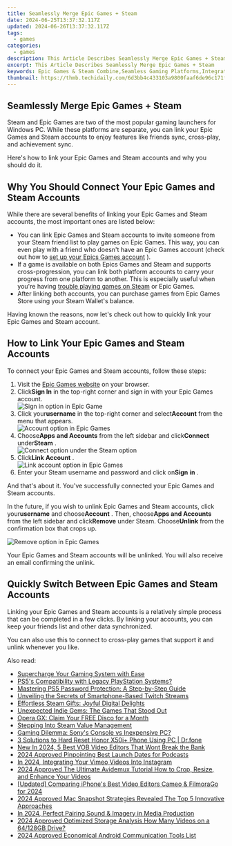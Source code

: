 ```yaml
---
title: Seamlessly Merge Epic Games + Steam
date: 2024-06-25T13:37:32.117Z
updated: 2024-06-26T13:37:32.117Z
tags:
  - games
categories:
  - games
description: This Article Describes Seamlessly Merge Epic Games + Steam
excerpt: This Article Describes Seamlessly Merge Epic Games + Steam
keywords: Epic Games & Steam Combine,Seamless Gaming Platforms,Integrated Game Store,Unified Digital Marketplace,Cross-Platform Entertainment,Exclusive Game Launches,Streamlined Multiplatform Play
thumbnail: https://thmb.techidaily.com/6d3bb4c433103a9800faaf6de96c171f6d26a01b47da5a3ba04abf6fa06e5e49.jpeg
---
```


## Seamlessly Merge Epic Games + Steam

 Steam and Epic Games are two of the most popular gaming launchers for Windows PC. While these platforms are separate, you can link your Epic Games and Steam accounts to enjoy features like friends sync, cross-play, and achievement sync.

 Here's how to link your Epic Games and Steam accounts and why you should do it.

## Why You Should Connect Your Epic Games and Steam Accounts

 While there are several benefits of linking your Epic Games and Steam accounts, the most important ones are listed below:

* You can link Epic Games and Steam accounts to invite someone from your Steam friend list to play games on Epic Games. This way, you can even play with a friend who doesn't have an Epic Games account (check out how to [set up your Epics Games account](https://www.makeuseof.com/how-to-set-up-epic-games-account-cross-platform/) ).
* If a game is available on both Epics Games and Steam and supports cross-progression, you can link both platform accounts to carry your progress from one platform to another. This is especially useful when you're having [trouble playing games on Steam](https://www.makeuseof.com/troubleshoot-windows-steam-games-not-playing/) or Epic Games.
* After linking both accounts, you can purchase games from Epic Games Store using your Steam Wallet's balance.

 Having known the reasons, now let's check out how to quickly link your Epic Games and Steam account.

## How to Link Your Epic Games and Steam Accounts

To connect your Epic Games and Steam accounts, follow these steps:

1. Visit the [Epic Games website](https://store.epicgames.com/en-US/) on your browser.
2. Click**Sign In** in the top-right corner and sign in with your Epic Games account.  
![Sign in option in Epic Game](https://static1.makeuseofimages.com/wordpress/wp-content/uploads/2023/08/sign-in-option-1.jpg)
3. Click your**username** in the top-right corner and select**Account** from the menu that appears.  
![Account option in Epic Games](https://static1.makeuseofimages.com/wordpress/wp-content/uploads/2023/08/account-option.jpg)
4. Choose**Apps** **and Accounts** from the left sidebar and click**Connect** under**Steam** .  
![Connect option under the Steam option](https://static1.makeuseofimages.com/wordpress/wp-content/uploads/2023/08/connect-option.jpg)
5. Click**Link** **Account** .  
![Link account option in Epic Games](https://static1.makeuseofimages.com/wordpress/wp-content/uploads/2023/08/link-account-option.jpg)
6. Enter your Steam username and password and click on**Sign** **in** .

 And that's about it. You've successfully connected your Epic Games and Steam accounts.

 In the future, if you wish to unlink Epic Games and Steam accounts, click your**username** and choose**Account** . Then, choose**Apps and Accounts** from the left sidebar and click**Remove** under Steam. Choose**Unlink** from the confirmation box that crops up.

![Remove option in Epic Games](https://static1.makeuseofimages.com/wordpress/wp-content/uploads/2023/08/remove-option.jpg)

 Your Epic Games and Steam accounts will be unlinked. You will also receive an email confirming the unlink.

## Quickly Switch Between Epic Games and Steam Accounts

 Linking your Epic Games and Steam accounts is a relatively simple process that can be completed in a few clicks. By linking your accounts, you can keep your friends list and other data synchronized.

 You can also use this to connect to cross-play games that support it and unlink whenever you like.


<ins class="adsbygoogle"
     style="display:block"
     data-ad-format="autorelaxed"
     data-ad-client="ca-pub-7571918770474297"
     data-ad-slot="1223367746"></ins>



<ins class="adsbygoogle"
     style="display:block"
     data-ad-client="ca-pub-7571918770474297"
     data-ad-slot="8358498916"
     data-ad-format="auto"
     data-full-width-responsive="true"></ins>

<span class="atpl-alsoreadstyle">Also read:</span>
<div><ul>
<li><a href="https://games-able.techidaily.com/supercharge-your-gaming-system-with-ease/"><u>Supercharge Your Gaming System with Ease</u></a></li>
<li><a href="https://games-able.techidaily.com/ps5s-compatibility-with-legacy-playstation-systems/"><u>PS5's Compatibility with Legacy PlayStation Systems?</u></a></li>
<li><a href="https://games-able.techidaily.com/mastering-ps5-password-protection-a-step-by-step-guide/"><u>Mastering PS5 Password Protection: A Step-by-Step Guide</u></a></li>
<li><a href="https://games-able.techidaily.com/unveiling-the-secrets-of-smartphone-based-twitch-streams/"><u>Unveiling the Secrets of Smartphone-Based Twitch Streams</u></a></li>
<li><a href="https://games-able.techidaily.com/effortless-steam-gifts-joyful-digital-delights/"><u>Effortless Steam Gifts: Joyful Digital Delights</u></a></li>
<li><a href="https://games-able.techidaily.com/unexpected-indie-gems-the-games-that-stood-out/"><u>Unexpected Indie Gems: The Games That Stood Out</u></a></li>
<li><a href="https://games-able.techidaily.com/opera-gx-claim-your-free-disco-for-a-month/"><u>Opera GX: Claim Your FREE Disco for a Month</u></a></li>
<li><a href="https://games-able.techidaily.com/stepping-into-steam-value-management/"><u>Stepping Into Steam Value Management</u></a></li>
<li><a href="https://games-able.techidaily.com/gaming-dilemma-sonys-console-vs-inexpensive-pc/"><u>Gaming Dilemma: Sony's Console vs Inexpensive PC?</u></a></li>
<li><a href="https://phone-solutions.techidaily.com/3-solutions-to-hard-reset-honor-x50iplus-phone-using-pc-drfone-by-drfone-reset-android-reset-android/"><u>3 Solutions to Hard Reset Honor X50i+ Phone Using PC | Dr.fone</u></a></li>
<li><a href="https://video-creation-software.techidaily.com/new-in-2024-5-best-vob-video-editors-that-wont-break-the-bank/"><u>New In 2024, 5 Best VOB Video Editors That Wont Break the Bank</u></a></li>
<li><a href="https://extra-guidance.techidaily.com/2024-approved-pinpointing-best-launch-dates-for-podcasts/"><u>2024 Approved  Pinpointing Best Launch Dates for Podcasts</u></a></li>
<li><a href="https://instagram-videos.techidaily.com/in-2024-integrating-your-vimeo-videos-into-instagram/"><u>In 2024, Integrating Your Vimeo Videos Into Instagram</u></a></li>
<li><a href="https://smart-video-creator.techidaily.com/2024-approved-the-ultimate-avidemux-tutorial-how-to-crop-resize-and-enhance-your-videos/"><u>2024 Approved The Ultimate Avidemux Tutorial How to Crop, Resize, and Enhance Your Videos</u></a></li>
<li><a href="https://vimeo-videos.techidaily.com/updated-comparing-iphones-best-video-editors-cameo-and-filmorago-for-2024/"><u>[Updated] Comparing iPhone's Best Video Editors  Cameo & FilmoraGo for 2024</u></a></li>
<li><a href="https://screen-video-capture.techidaily.com/2024-approved-mac-snapshot-strategies-revealed-the-top-5-innovative-approaches/"><u>2024 Approved  Mac Snapshot Strategies Revealed  The Top 5 Innovative Approaches</u></a></li>
<li><a href="https://article-helps.techidaily.com/in-2024-perfect-pairing-sound-and-imagery-in-media-production/"><u>In 2024, Perfect Pairing  Sound & Imagery in Media Production</u></a></li>
<li><a href="https://extra-support.techidaily.com/2024-approved-optimized-storage-analysis-how-many-videos-on-a-64128gb-drive/"><u>2024 Approved  Optimized Storage Analysis  How Many Videos on a 64/128GB Drive?</u></a></li>
<li><a href="https://remote-screen-capture.techidaily.com/2024-approved-economical-android-communication-tools-list/"><u>2024 Approved  Economical Android Communication Tools List</u></a></li>
</ul></div>
